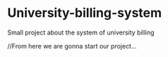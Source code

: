 # University-billing-system
Small project about the system of university billing

//From here we are gonna start our project...

